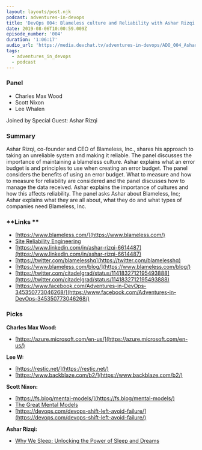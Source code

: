 ```yaml
---
layout: layouts/post.njk
podcast: adventures-in-devops
title: 'DevOps 004: Blameless culture and Reliability with Ashar Rizqi'
date: 2019-08-06T10:00:59.009Z
episode_number: '004'
duration: '1:06:17'
audio_url: 'https://media.devchat.tv/adventures-in-devops/ADO_004_Ashar_Rizqi.mp3'
tags:
  - adventures_in_devops
  - podcast
---
```

### **Panel**



*   Charles Max Wood
*   Scott Nixon
*   Lee Whalen

Joined by Special Guest: Ashar Rizqi


### **Summary**

Ashar Rizqi, co-founder and CEO of Blameless, Inc., shares his approach to taking an unreliable system and making it reliable. The panel discusses the importance of maintaining a blameless culture. Ashar explains what an error budget is and principles to use when creating an error budget. The panel considers the benefits of using an error budget. What to measure and how to measure for reliability are considered and the panel discusses how to manage the data received. Ashar explains the importance of cultures and how this affects reliability. The panel asks Ashar about Blameless, Inc; Ashar explains what they are all about, what they do and what types of companies need Blameless, Inc.


### **Links **



*   [https://www.blameless.com/](https://www.blameless.com/)
*   [Site Reliability Engineering](https://landing.google.com/sre/books/) 
*   [https://www.linkedin.com/in/ashar-rizqi-6614487](https://www.linkedin.com/in/ashar-rizqi-6614487)
*   [https://twitter.com/blamelesshq](https://twitter.com/blamelesshq)
*   [https://www.blameless.com/blog/](https://www.blameless.com/blog/)
*   [https://twitter.com/citadelgrad/status/1141832712195493888](https://twitter.com/citadelgrad/status/1141832712195493888) 
*   [https://www.facebook.com/Adventures-in-DevOps-345350773046268/](https://www.facebook.com/Adventures-in-DevOps-345350773046268/)


### **Picks**

**Charles Max Wood:**



*   [https://azure.microsoft.com/en-us/](https://azure.microsoft.com/en-us/)

**Lee W:**



*   [https://restic.net/](https://restic.net/) 
*   [https://www.backblaze.com/b2/](https://www.backblaze.com/b2/) 

**Scott Nixon:**



*   [https://fs.blog/mental-models/](https://fs.blog/mental-models/) 
*   [The Great Mental Models](https://www.audible.com/pd/The-Great-Mental-Models-Audiobook/B07P7XYQK1) 
*   [https://devops.com/devops-shift-left-avoid-failure/](https://devops.com/devops-shift-left-avoid-failure/) 

**Ashar Rizqi:**



*   [Why We Sleep: Unlocking the Power of Sleep and Dreams](https://www.amazon.com/dp/B06ZZ1YGJ5/ref=dp-kindle-redirect?ie=UTF8&qid=1548462018&sr=8-1&linkCode=ll1&tag=devchattv-20&linkId=f06bfe7482dca8bb751ed6d7cc86e2ab&language=en_US)
